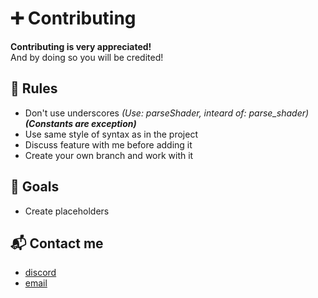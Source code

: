 # ➕ Contributing

**Contributing is very appreciated!** \
And by doing so you will be credited!


## 📌 Rules

* Don't use underscores *(Use: parseShader, inteard of: parse_shader)* ***(Constants are exception)***
* Use same style of syntax as in the project
* Discuss feature with me before adding it
* Create your own branch and work with it


## 🎯 Goals
* Create placeholders


## 📬 Contact me
* [discord](https://discord.gg/kAX7UErbA5)
* [email](sendto:ivan.resetnikov.alpha@gmail.com)